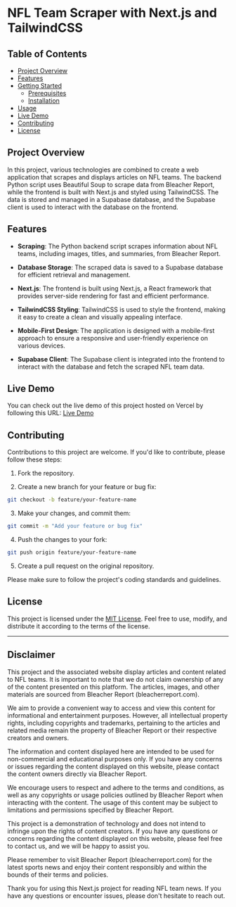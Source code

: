 # NFL Team Scraper with Next.js and TailwindCSS

## Table of Contents

-   [Project Overview](#project-overview)
-   [Features](#features)
-   [Getting Started](#getting-started)
    -   [Prerequisites](#prerequisites)
    -   [Installation](#installation)
-   [Usage](#usage)
-   [Live Demo](#live-demo)
-   [Contributing](#contributing)
-   [License](#license)

## Project Overview

In this project, various technologies are combined to create a web application that scrapes and displays articles on NFL teams. The backend Python script uses Beautiful Soup to scrape data from Bleacher Report, while the frontend is built with Next.js and styled using TailwindCSS. The data is stored and managed in a Supabase database, and the Supabase client is used to interact with the database on the frontend.

## Features

-   **Scraping**: The Python backend script scrapes information about NFL teams, including images, titles, and summaries, from Bleacher Report.

-   **Database Storage**: The scraped data is saved to a Supabase database for efficient retrieval and management.

-   **Next.js**: The frontend is built using Next.js, a React framework that provides server-side rendering for fast and efficient performance.

-   **TailwindCSS Styling**: TailwindCSS is used to style the frontend, making it easy to create a clean and visually appealing interface.

-   **Mobile-First Design**: The application is designed with a mobile-first approach to ensure a responsive and user-friendly experience on various devices.

-   **Supabase Client**: The Supabase client is integrated into the frontend to interact with the database and fetch the scraped NFL team data.

## Live Demo

You can check out the live demo of this project hosted on Vercel by following this URL: [Live Demo](https://your-vercel-app-url.com)

## Contributing

Contributions to this project are welcome. If you'd like to contribute, please follow these steps:

1. Fork the repository.

2. Create a new branch for your feature or bug fix:

```bash
git checkout -b feature/your-feature-name
```

3. Make your changes, and commit them:

```bash
git commit -m "Add your feature or bug fix"
```

4. Push the changes to your fork:

```bash
git push origin feature/your-feature-name
```

5. Create a pull request on the original repository.

Please make sure to follow the project's coding standards and guidelines.

## License

This project is licensed under the [MIT License](LICENSE). Feel free to use, modify, and distribute it according to the terms of the license.

---

## Disclaimer

This project and the associated website display articles and content related to NFL teams. It is important to note that we do not claim ownership of any of the content presented on this platform. The articles, images, and other materials are sourced from Bleacher Report (bleacherreport.com).

We aim to provide a convenient way to access and view this content for informational and entertainment purposes. However, all intellectual property rights, including copyrights and trademarks, pertaining to the articles and related media remain the property of Bleacher Report or their respective creators and owners.

The information and content displayed here are intended to be used for non-commercial and educational purposes only. If you have any concerns or issues regarding the content displayed on this website, please contact the content owners directly via Bleacher Report.

We encourage users to respect and adhere to the terms and conditions, as well as any copyrights or usage policies outlined by Bleacher Report when interacting with the content. The usage of this content may be subject to limitations and permissions specified by Bleacher Report.

This project is a demonstration of technology and does not intend to infringe upon the rights of content creators. If you have any questions or concerns regarding the content displayed on this website, please feel free to contact us, and we will be happy to assist you.

Please remember to visit Bleacher Report (bleacherreport.com) for the latest sports news and enjoy their content responsibly and within the bounds of their terms and policies.

Thank you for using this Next.js project for reading NFL team news. If you have any questions or encounter issues, please don't hesitate to reach out.
